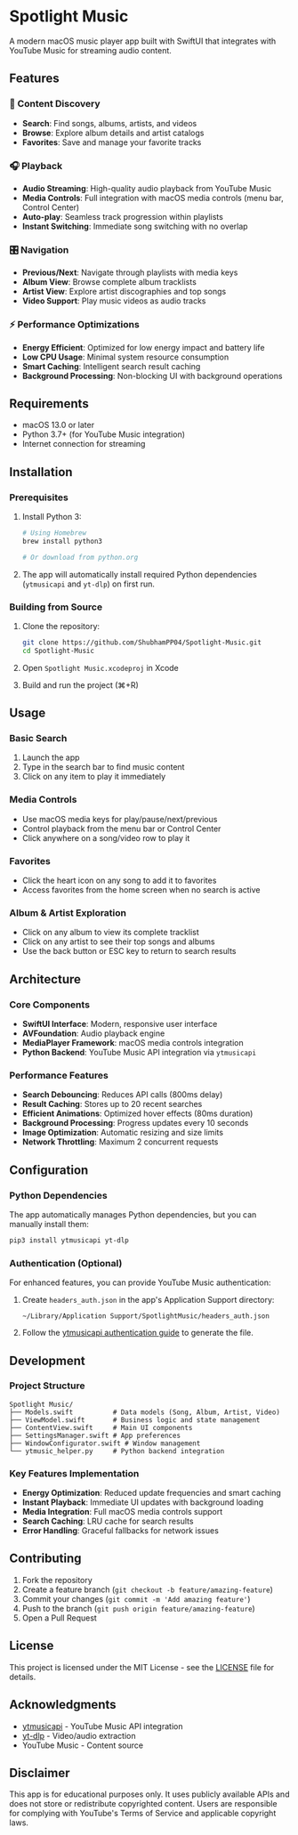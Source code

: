 # Spotlight Music

A modern macOS music player app built with SwiftUI that integrates with YouTube Music for streaming audio content.

## Features

### 🎵 Content Discovery
- **Search**: Find songs, albums, artists, and videos
- **Browse**: Explore album details and artist catalogs
- **Favorites**: Save and manage your favorite tracks

### 🎧 Playback
- **Audio Streaming**: High-quality audio playback from YouTube Music
- **Media Controls**: Full integration with macOS media controls (menu bar, Control Center)
- **Auto-play**: Seamless track progression within playlists
- **Instant Switching**: Immediate song switching with no overlap

### 🎛️ Navigation
- **Previous/Next**: Navigate through playlists with media keys
- **Album View**: Browse complete album tracklists
- **Artist View**: Explore artist discographies and top songs
- **Video Support**: Play music videos as audio tracks

### ⚡ Performance Optimizations
- **Energy Efficient**: Optimized for low energy impact and battery life
- **Low CPU Usage**: Minimal system resource consumption
- **Smart Caching**: Intelligent search result caching
- **Background Processing**: Non-blocking UI with background operations

## Requirements

- macOS 13.0 or later
- Python 3.7+ (for YouTube Music integration)
- Internet connection for streaming

## Installation

### Prerequisites
1. Install Python 3:
   ```bash
   # Using Homebrew
   brew install python3
   
   # Or download from python.org
   ```

2. The app will automatically install required Python dependencies (`ytmusicapi` and `yt-dlp`) on first run.

### Building from Source
1. Clone the repository:
   ```bash
   git clone https://github.com/ShubhamPP04/Spotlight-Music.git
   cd Spotlight-Music
   ```

2. Open `Spotlight Music.xcodeproj` in Xcode

3. Build and run the project (⌘+R)

## Usage

### Basic Search
1. Launch the app
2. Type in the search bar to find music content
3. Click on any item to play it immediately

### Media Controls
- Use macOS media keys for play/pause/next/previous
- Control playback from the menu bar or Control Center
- Click anywhere on a song/video row to play it

### Favorites
- Click the heart icon on any song to add it to favorites
- Access favorites from the home screen when no search is active

### Album & Artist Exploration
- Click on any album to view its complete tracklist
- Click on any artist to see their top songs and albums
- Use the back button or ESC key to return to search results

## Architecture

### Core Components
- **SwiftUI Interface**: Modern, responsive user interface
- **AVFoundation**: Audio playback engine
- **MediaPlayer Framework**: macOS media controls integration
- **Python Backend**: YouTube Music API integration via `ytmusicapi`

### Performance Features
- **Search Debouncing**: Reduces API calls (800ms delay)
- **Result Caching**: Stores up to 20 recent searches
- **Efficient Animations**: Optimized hover effects (80ms duration)
- **Background Processing**: Progress updates every 10 seconds
- **Image Optimization**: Automatic resizing and size limits
- **Network Throttling**: Maximum 2 concurrent requests

## Configuration

### Python Dependencies
The app automatically manages Python dependencies, but you can manually install them:

```bash
pip3 install ytmusicapi yt-dlp
```

### Authentication (Optional)
For enhanced features, you can provide YouTube Music authentication:

1. Create `headers_auth.json` in the app's Application Support directory:
   ```
   ~/Library/Application Support/SpotlightMusic/headers_auth.json
   ```

2. Follow the [ytmusicapi authentication guide](https://ytmusicapi.readthedocs.io/en/stable/setup.html) to generate the file.

## Development

### Project Structure
```
Spotlight Music/
├── Models.swift          # Data models (Song, Album, Artist, Video)
├── ViewModel.swift       # Business logic and state management
├── ContentView.swift     # Main UI components
├── SettingsManager.swift # App preferences
├── WindowConfigurator.swift # Window management
└── ytmusic_helper.py     # Python backend integration
```

### Key Features Implementation
- **Energy Optimization**: Reduced update frequencies and smart caching
- **Instant Playback**: Immediate UI updates with background loading
- **Media Integration**: Full macOS media controls support
- **Search Caching**: LRU cache for search results
- **Error Handling**: Graceful fallbacks for network issues

## Contributing

1. Fork the repository
2. Create a feature branch (`git checkout -b feature/amazing-feature`)
3. Commit your changes (`git commit -m 'Add amazing feature'`)
4. Push to the branch (`git push origin feature/amazing-feature`)
5. Open a Pull Request

## License

This project is licensed under the MIT License - see the [LICENSE](LICENSE) file for details.

## Acknowledgments

- [ytmusicapi](https://github.com/sigma67/ytmusicapi) - YouTube Music API integration
- [yt-dlp](https://github.com/yt-dlp/yt-dlp) - Video/audio extraction
- YouTube Music - Content source

## Disclaimer

This app is for educational purposes only. It uses publicly available APIs and does not store or redistribute copyrighted content. Users are responsible for complying with YouTube's Terms of Service and applicable copyright laws.